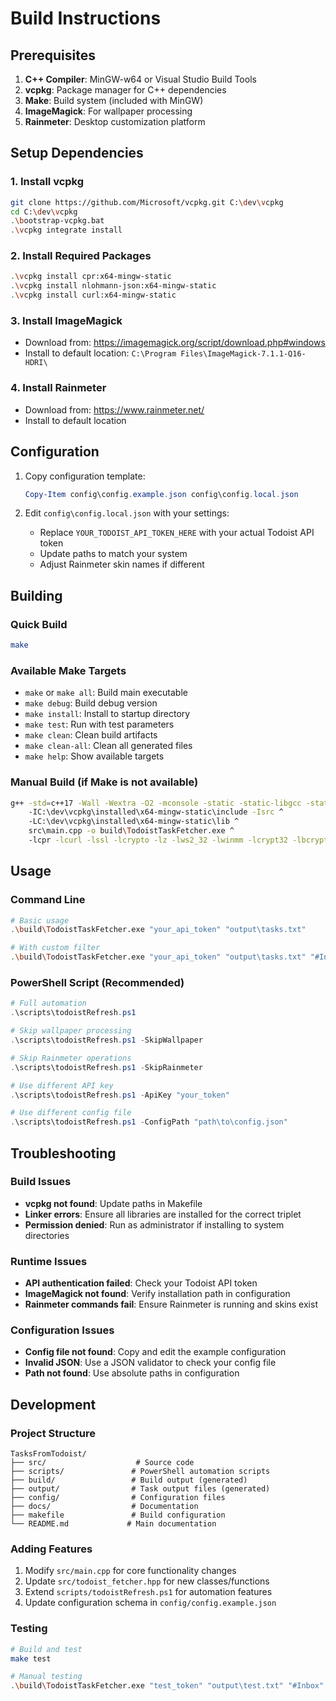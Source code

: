 # Build Instructions

## Prerequisites

1. **C++ Compiler**: MinGW-w64 or Visual Studio Build Tools
2. **vcpkg**: Package manager for C++ dependencies
3. **Make**: Build system (included with MinGW)
4. **ImageMagick**: For wallpaper processing
5. **Rainmeter**: Desktop customization platform

## Setup Dependencies

### 1. Install vcpkg
```bash
git clone https://github.com/Microsoft/vcpkg.git C:\dev\vcpkg
cd C:\dev\vcpkg
.\bootstrap-vcpkg.bat
.\vcpkg integrate install
```

### 2. Install Required Packages
```bash
.\vcpkg install cpr:x64-mingw-static
.\vcpkg install nlohmann-json:x64-mingw-static
.\vcpkg install curl:x64-mingw-static
```

### 3. Install ImageMagick
- Download from: https://imagemagick.org/script/download.php#windows
- Install to default location: `C:\Program Files\ImageMagick-7.1.1-Q16-HDRI\`

### 4. Install Rainmeter
- Download from: https://www.rainmeter.net/
- Install to default location

## Configuration

1. Copy configuration template:
   ```powershell
   Copy-Item config\config.example.json config\config.local.json
   ```

2. Edit `config\config.local.json` with your settings:
   - Replace `YOUR_TODOIST_API_TOKEN_HERE` with your actual Todoist API token
   - Update paths to match your system
   - Adjust Rainmeter skin names if different

## Building

### Quick Build
```bash
make
```

### Available Make Targets
- `make` or `make all`: Build main executable
- `make debug`: Build debug version
- `make install`: Install to startup directory
- `make test`: Run with test parameters
- `make clean`: Clean build artifacts
- `make clean-all`: Clean all generated files
- `make help`: Show available targets

### Manual Build (if Make is not available)
```bash
g++ -std=c++17 -Wall -Wextra -O2 -mconsole -static -static-libgcc -static-libstdc++ ^
    -IC:\dev\vcpkg\installed\x64-mingw-static\include -Isrc ^
    -LC:\dev\vcpkg\installed\x64-mingw-static\lib ^
    src\main.cpp -o build\TodoistTaskFetcher.exe ^
    -lcpr -lcurl -lssl -lcrypto -lz -lws2_32 -lwinmm -lcrypt32 -lbcrypt
```

## Usage

### Command Line
```bash
# Basic usage
.\build\TodoistTaskFetcher.exe "your_api_token" "output\tasks.txt"

# With custom filter
.\build\TodoistTaskFetcher.exe "your_api_token" "output\tasks.txt" "#Inbox"
```

### PowerShell Script (Recommended)
```powershell
# Full automation
.\scripts\todoistRefresh.ps1

# Skip wallpaper processing
.\scripts\todoistRefresh.ps1 -SkipWallpaper

# Skip Rainmeter operations
.\scripts\todoistRefresh.ps1 -SkipRainmeter

# Use different API key
.\scripts\todoistRefresh.ps1 -ApiKey "your_token"

# Use different config file
.\scripts\todoistRefresh.ps1 -ConfigPath "path\to\config.json"
```

## Troubleshooting

### Build Issues
- **vcpkg not found**: Update paths in Makefile
- **Linker errors**: Ensure all libraries are installed for the correct triplet
- **Permission denied**: Run as administrator if installing to system directories

### Runtime Issues
- **API authentication failed**: Check your Todoist API token
- **ImageMagick not found**: Verify installation path in configuration
- **Rainmeter commands fail**: Ensure Rainmeter is running and skins exist

### Configuration Issues
- **Config file not found**: Copy and edit the example configuration
- **Invalid JSON**: Use a JSON validator to check your config file
- **Path not found**: Use absolute paths in configuration

## Development

### Project Structure
```
TasksFromTodoist/
├── src/                    # Source code
├── scripts/               # PowerShell automation scripts
├── build/                 # Build output (generated)
├── output/                # Task output files (generated)
├── config/                # Configuration files
├── docs/                  # Documentation
├── makefile               # Build configuration
└── README.md             # Main documentation
```

### Adding Features
1. Modify `src/main.cpp` for core functionality changes
2. Update `src/todoist_fetcher.hpp` for new classes/functions
3. Extend `scripts/todoistRefresh.ps1` for automation features
4. Update configuration schema in `config/config.example.json`

### Testing
```bash
# Build and test
make test

# Manual testing
.\build\TodoistTaskFetcher.exe "test_token" "output\test.txt" "#Inbox"
```
